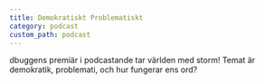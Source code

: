 ```yaml
---
title: Demokratiskt Problematiskt
category: podcast
custom_path: podcast
---
```


dbuggens premiär i podcastande tar världen med storm! Temat är demokratik, problemati, och hur fungerar ens ord?
